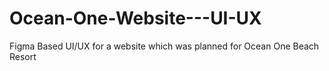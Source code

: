 # Ocean-One-Website---UI-UX
Figma Based UI/UX for a website which was planned for Ocean One Beach Resort
